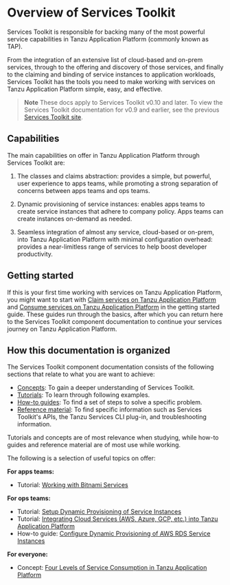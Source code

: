 # Overview of Services Toolkit

Services Toolkit is responsible for backing many of the most powerful service capabilities in
Tanzu Application Platform (commonly known as TAP).

From the integration of an extensive list of cloud-based and on-prem services, through to the offering
and discovery of those services, and finally to the claiming and binding of service instances to
application workloads, Services Toolkit has the tools you need to make working with services on
Tanzu Application Platform simple, easy, and effective.

>**Note** These docs apply to Services Toolkit v0.10 and later.
>To view the Services Toolkit documentation for v0.9 and earlier, see the previous
>[Services Toolkit site](https://docs.vmware.com/en/Services-Toolkit-for-VMware-Tanzu-Application-Platform/index.html).

## <a id="capabilities"></a> Capabilities

The main capabilities on offer in Tanzu Application Platform through Services Toolkit are:

1. The classes and claims abstraction: provides a simple, but powerful, user experience to apps teams,
while promoting a strong separation of concerns between apps teams and ops teams.

1. Dynamic provisioning of service instances: enables apps teams to create service
instances that adhere to company policy. Apps teams can create instances on-demand as needed.

1. Seamless integration of almost any service, cloud-based or on-prem, into Tanzu Application Platform
with minimal configuration overhead: provides a near-limitless range of services to help boost
developer productivity.

## <a id="getting-started"></a> Getting started

If this is your first time working with services on Tanzu Application Platform,
you might want to start with
[Claim services on Tanzu Application Platform](../getting-started/claim-services.hbs.md) and
[Consume services on Tanzu Application Platform](../getting-started/consume-services.hbs.md)
in the getting started guide.
These guides run through the basics, after which you can return here to the Services Toolkit
component documentation to continue your services journey on Tanzu Application Platform.

## <a id="organization"></a>How this documentation is organized

The Services Toolkit component documentation consists of the following sections that relate to what
you are want to achieve:

- [Concepts](concepts/index.hbs.md): To gain a deeper understanding of Services Toolkit.
- [Tutorials](tutorials/index.hbs.md): To learn through following examples.
- [How-to guides](how-to-guides/index.hbs.md): To find a set of steps to solve a specific problem.
- [Reference material](reference/index.hbs.md): To find specific information such as Services Toolkit's
APIs, the Tanzu Services CLI plug-in, and troubleshooting information.

Tutorials and concepts are of most relevance when studying, while how-to guides and reference material
are of most use while working.

The following is a selection of useful topics on offer:

**For apps teams:**

- Tutorial: [Working with Bitnami Services](tutorials/working-with-bitnami-services.hbs.md)

**For ops teams:**

- Tutorial: [Setup Dynamic Provisioning of Service Instances](tutorials/setup-dynamic-provisioning.hbs.md)
- Tutorial: [Integrating Cloud Services (AWS, Azure, GCP, etc.) into Tanzu Application Platform](tutorials/integrate-cloud-services.hbs.md)
- How-to guide: [Configure Dynamic Provisioning of AWS RDS Service Instances](how-to-guides/dynamic-provisioning-rds.hbs.md)

**For everyone:**

- Concept: [Four Levels of Service Consumption in Tanzu Application Platform](concepts/service-consumption.hbs.md)
